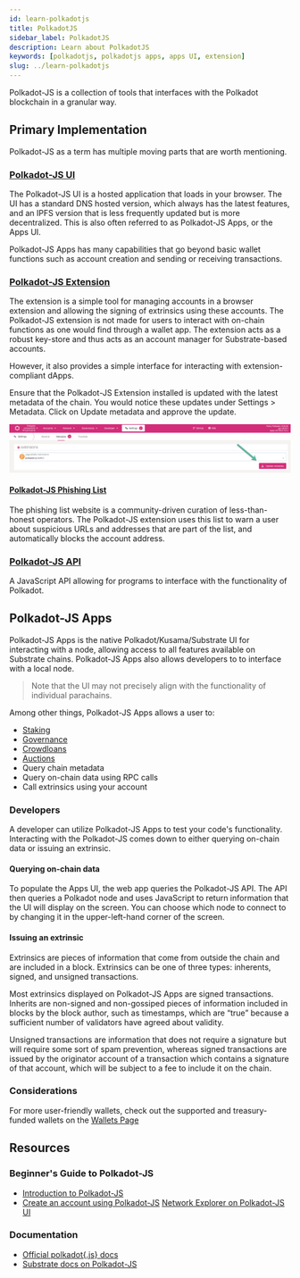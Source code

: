 ```yaml
---
id: learn-polkadotjs
title: PolkadotJS
sidebar_label: PolkadotJS
description: Learn about PolkadotJS
keywords: [polkadotjs, polkadotjs apps, apps UI, extension]
slug: ../learn-polkadotjs
---
```


<!-- This page is a WIP -->
<!-- The first version of this page takes motivation from Emre's ELI5 on Polkadot-JS -->

Polkadot-JS is a collection of tools that interfaces with the Polkadot blockchain in a granular 
way. 

## Primary Implementation

Polkadot-JS as a term has multiple moving parts that are worth mentioning.

### [Polkadot-JS UI](https://polkadot.js.org/)

The Polkadot-JS UI is a hosted application that loads in your browser. The UI has a standard DNS hosted
version, which always has the latest features, and an IPFS version that is less frequently updated but 
is more decentralized. This is also often referred to as Polkadot-JS Apps, or the Apps UI.

Polkadot-JS Apps has many capabilities that go beyond basic wallet functions such as account creation 
and sending or receiving transactions. 

### [Polkadot-JS Extension](https://polkadot.js.org/extension/)

The extension is a simple tool for managing accounts in a browser extension and allowing 
the signing of extrinsics using these accounts. The Polkadot-JS extension is not made for users to 
interact with on-chain functions as one would find through a wallet app. The extension acts as 
a robust key-store and thus acts as an account manager for Substrate-based accounts.

However, it also provides a simple interface for interacting with extension-compliant dApps. 

Ensure that the Polkadot-JS Extension installed is updated with the latest metadata of the chain.
You would notice these updates under Settings > Metadata. Click on Update metadata and approve the
update.

![update metadata](../assets/update-metadata.png)


#### [Polkadot-JS Phishing List](https://polkadot.js.org/phishing/)

The phishing list website is a community-driven curation of less-than-honest operators. The Polkadot-JS 
extension uses this list to warn a user about suspicious URLs and addresses that are part of the list, and 
automatically blocks the account address. 

### [Polkadot-JS API](https://github.com/polkadot-js/api)

A JavaScript API allowing for programs to interface with the functionality of Polkadot.

## Polkadot-JS Apps

Polkadot-JS Apps is the native Polkadot/Kusama/Substrate UI for interacting with a node, allowing access 
to all features available on Substrate chains. Polkadot-JS Apps also allows developers to to interface with 
a local node.

> Note that the UI may not precisely align with the functionality of individual parachains.

Among other things, Polkadot-JS Apps allows a user to:

- [Staking](learn-staking.md) 
- [Governance](learn-governance.md)
- [Crowdloans](learn-crowdloans.md)
- [Auctions](learn-auction.md)
- Query chain metadata
- Query on-chain data using RPC calls
- Call extrinsics using your account

### Developers

A developer can utilize Polkadot-JS Apps to test your code's functionality. Interacting with the Polkadot-JS 
comes down to either querying on-chain data or issuing an extrinsic. 

#### Querying on-chain data

To populate the Apps UI, the web app queries the Polkadot-JS API. The API then queries a 
Polkadot node and uses JavaScript to return information that the UI will display on the screen. 
You can choose which node to connect to by changing it in the upper-left-hand corner of the screen.

#### Issuing an extrinsic 

Extrinsics are pieces of information that come from outside the chain and are included in a block. 
Extrinsics can be one of three types: inherents, signed, and unsigned transactions. 

Most extrinsics displayed on Polkadot-JS Apps are signed transactions. 
Inherits are non-signed and non-gossiped pieces of information included in blocks by the block author, 
such as timestamps, which are “true” because a sufficient number of validators have agreed about validity. 

Unsigned transactions are information that does not require a signature but will require some sort of 
spam prevention, whereas signed transactions are issued by the originator account of a transaction which 
contains a signature of that account, which will be subject to a fee to include it on the chain. 

### Considerations

For more user-friendly wallets, check out the supported and treasury-funded wallets on the 
[Wallets Page](../build/build-wallets.md)

## Resources

### Beginner's Guide to Polkadot-JS

- [Introduction to Polkadot-JS](https://www.youtube.com/watch?v=4EQqwGFV1D8)
- [Create an account using Polkadot-JS](https://www.youtube.com/watch?v=sy7lvAqyzkY)
[Network Explorer on Polkadot-JS UI](https://www.youtube.com/watch?v=g4b4IWR6OrE)

### Documentation

- [Official polkadot{.js} docs](https://polkadot.js.org/docs/)
- [Substrate docs on Polkadot-JS](https://docs.substrate.io/reference/command-line-tools/polkadot-apps/)
